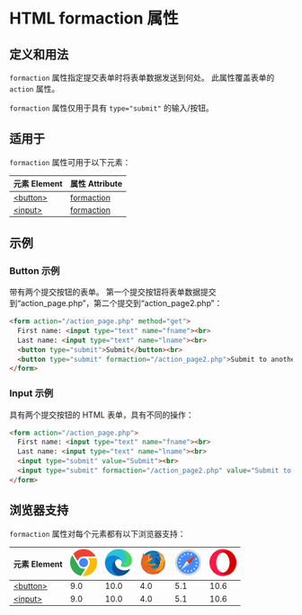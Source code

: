 HTML formaction 属性
===

## 定义和用法

`formaction` 属性指定提交表单时将表单数据发送到何处。 此属性覆盖表单的 `action` 属性。

`formaction` 属性仅用于具有 `type="submit"` 的输入/按钮。

## 适用于

`formaction` 属性可用于以下元素：

| 元素 Element | 属性 Attribute |
| ----- | ----- |
| [\<button>](../tags/button.md) | [formaction](../tags/button_formaction.md) |
| [\<input>](../tags/input.md)   | [formaction](../tags/input_formaction.md)  |

## 示例

### Button 示例

带有两个提交按钮的表单。 第一个提交按钮将表单数据提交到“action\_page.php”，第二个提交到“action\_page2.php”：

```html idoc:preview:iframe
<form action="/action_page.php" method="get">
  First name: <input type="text" name="fname"><br>
  Last name: <input type="text" name="lname"><br>
  <button type="submit">Submit</button><br>
  <button type="submit" formaction="/action_page2.php">Submit to another page</button>
</form>
```

### Input 示例

具有两个提交按钮的 HTML 表单，具有不同的操作：

```html idoc:preview:iframe
<form action="/action_page.php">
  First name: <input type="text" name="fname"><br>
  Last name: <input type="text" name="lname"><br>
  <input type="submit" value="Submit"><br>
  <input type="submit" formaction="/action_page2.php" value="Submit to another page">
</form>
```

## 浏览器支持

`formaction` 属性对每个元素都有以下浏览器支持：

| 元素 Element | ![chrome][1] | ![edge][2] | ![firefox][3] | ![safari][4] | ![opera][5] |
| ------- | --- | --- | --- | --- | --- |
| [\<button>](../tags/button.md) | 9.0 | 10.0 | 4.0 | 5.1 | 10.6 |
| [\<input>](../tags/input.md)   | 9.0 | 10.0 | 4.0 | 5.1 | 10.6 |

[1]: ../assets/chrome.svg
[2]: ../assets/edge.svg
[3]: ../assets/firefox.svg
[4]: ../assets/safari.svg
[5]: ../assets/opera.svg
